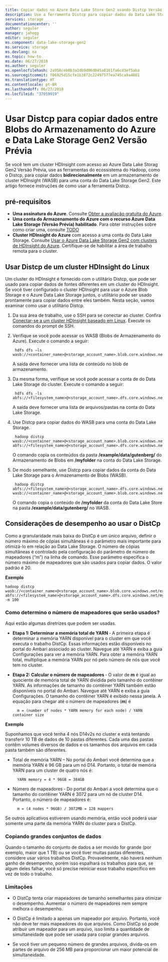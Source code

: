 ```yaml
---
title: Copiar dados no Azure Data Lake Store Gen2 usando Distcp Versão Prévia | Microsoft Docs
description: Use a ferramenta Distcp para copiar dados do Data Lake Storage Gen2 Versão Prévia
services: storage
documentationcenter: ''
author: seguler
manager: jahogg
editor: seguler
ms.component: data-lake-storage-gen2
ms.service: storage
ms.devlang: na
ms.topic: how-to
ms.date: 06/27/2018
ms.author: seguler
ms.openlocfilehash: 2a958ceb0b3a1db9d06d045a8161fa6cd3ef5aba
ms.sourcegitcommit: f06925d15cfe1b3872c22497577ea745ca9a4881
ms.translationtype: HT
ms.contentlocale: pt-BR
ms.lasthandoff: 06/27/2018
ms.locfileid: "37059919"
---
```

# <a name="use-distcp-to-copy-data-between-azure-storage-blobs-and-data-lake-storage-gen2-preview"></a>Usar Distcp para copiar dados entre Blobs do Armazenamento do Azure e Data Lake Storage Gen2 Versão Prévia

Se você tem um cluster HDInsight com acesso ao Azure Data Lake Storag Gen2 Versão Prévia, use as ferramentas do ecossistema do Hadoop, como o Distcp, para copiar dados **bidirecionalmente** em um armazenamento de cluster HDInsight (WASB) para uma conta do Data Lake Storage Gen2. Este artigo fornece instruções de como usar a ferramenta Distcp.

## <a name="prerequisites"></a>pré-requisitos

* **Uma assinatura do Azure**. Consulte [Obter a avaliação gratuita do Azure](https://azure.microsoft.com/pricing/free-trial/).
* **Uma conta do Armazenamento do Azure com o recurso Azure Data Lake Storage (Versão Prévia) habilitado**. Para obter instruções sobre como criar uma, consulte [TODO](quickstart-create-account.md)
* **Cluster HDInsight do Azure** com acesso a uma conta do Data Lake Storage. Consulte [Usar o Azure Data Lake Storage Gen2 com clusters de HDInsight do Azure](use-hdi-cluster.md). Certifique-se de habilitar a área de trabalho remota para o cluster.

## <a name="use-distcp-from-an-hdinsight-linux-cluster"></a>Usar Distcp de um cluster HDInsight do Linux

Um cluster do HDInsight é fornecido com o utilitário Distcp, que pode ser usado para copiar dados de fontes diferentes em um cluster do HDInsight. Se você tiver configurado o cluster HDInsight para usar o Azure Blob Storage e o Azure Data Lake Storage juntos, o utilitário pode ser usado prontamente para copiar dados entre eles também. Nesta seção, vamos examinar como usar o utilitário Distcp.

1. Da sua área de trabalho, use o SSH para se conectar ao cluster. Confira [Conectar-se a um cluster HDInsight baseado em Linux](../../hdinsight/hdinsight-hadoop-linux-use-ssh-unix.md). Execute os comandos do prompt de SSH.

2. Verifique se você pode acessar os WASB (Blobs de Armazenamento do Azure). Execute o comando a seguir:

        hdfs dfs –ls wasb://<container_name>@<storage_account_name>.blob.core.windows.net/

    A saída deve fornecer uma lista de conteúdo no blob de armazenamento.

3. Da mesma forma, verifique se você pode acessar a conta de do Data Lake Storage do cluster. Execute o comando a seguir:

        hdfs dfs -ls abfs://<filesystem_name>@<storage_account_name>.dfs.core.windows.net/

    A saída deve fornecer uma lista de arquivos/pastas na conta do Data Lake Storage.

4. Use Distcp para copiar dados do WASB para uma conta do Data Lake Storage.

        hadoop distcp wasb://<container_name>@<storage_account_name>.blob.core.windows.net/example/data/gutenberg abfs://<filesystem_name>@<storage_account_name>.dfs.core.windows.net/myfolder

    O comando copia os conteúdos da pasta **/example/data/gutenberg/** do Armazenamento de Blobs em **/myfolder** na conta do Data Lake Storage.

5. De modo semelhante, use Distcp para copiar dados da conta do Data Lake Storage para o Armazenamento de Blobs (WASB).

        hadoop distcp abfs://<filesystem_name>@<storage_account_name>.dfs.core.windows.net/myfolder wasb://<container_name>@<storage_account_name>.blob.core.windows.net/example/data/gutenberg

    O comando copia o conteúdo de **/myfolder** da conta do Data Lake Store na pasta **/example/data/gutenberg/** no WASB.

## <a name="performance-considerations-while-using-distcp"></a>Considerações de desempenho ao usar o DistCp

Como a granularidade mais baixa do DistCp é um único arquivo, definir o número máximo de cópias simultâneas é o parâmetro mais importante para otimizá-lo em relação ao Data Lake Storage. O número de cópias simultâneas é controlado pela configuração do parâmetro de número de mapeadores (“m”) na linha de comando. Esse parâmetro especifica o número máximo de mapeadores que são usados para copiar dados. O valor padrão é 20.

**Exemplo**

    hadoop distcp wasb://<container_name>@<storage_account_name>.blob.core.windows.net/example/data/gutenberg abfs://<filesystem_name>@<storage_account_name>.dfs.core.windows.net/myfolder -m 100

### <a name="how-do-i-determine-the-number-of-mappers-to-use"></a>Como determino o número de mapeadores que serão usados?

Aqui estão algumas diretrizes que podem ser usadas.

* **Etapa 1: Determinar a memória total de YARN** ‑ A primeira etapa é determinar a memória YARN disponível para o cluster em que você executa o trabalho DistCp. Essas informações estão disponíveis no portal do Ambari associado ao cluster. Navegue até YARN e exiba a guia Configurações para ver a memória YARN. Para obter a memória YARN total, multiplique a memória YARN por nó pelo número de nós que você tem no cluster.

* **Etapa 2: Calcular o número de mapeadores** ‑ O valor de **m** é igual ao quociente de memória total de YARN dividida pelo tamanho do contêiner YARN. As informações de tamanho do contêiner YARN também estão disponíveis no portal do Ambari. Navegue até YARN e exiba a guia Configurações. O tamanho do contêiner YARN é exibido nessa janela. A equação para chegar até o número de mapeadores (**m**) é

        m = (number of nodes * YARN memory for each node) / YARN container size

**Exemplo**

Suponhamos que você tenha 4 nós D14v2s no cluster e está tentando transferir 10 TB de dados de 10 pastas diferentes. Cada uma das pastas contêm volumes diversos de dados e os tamanhos dos arquivos em cada pasta também são diferentes.

* Total de memória YARN – No portal do Ambari você determina que a memória YARN é 96 GB para um nó D14. Portanto, o total de memória YARN para um cluster de quatro nós é: 

        YARN memory = 4 * 96GB = 384GB

* Número de mapeadores ‑ Do portal do Ambari a você determina que o tamanho do contêiner YARN é 3072 para um nó de cluster D14. Portanto, o número de mapeadores é:

        m = (4 nodes * 96GB) / 3072MB = 128 mappers

Se outros aplicativos estiverem usando memória, então você poderá usar somente uma parte da memória YARN do cluster para o DistCp.

### <a name="copying-large-datasets"></a>Copiando grandes conjuntos de dados

Quando o tamanho do conjunto de dados a ser movido for grande (por exemplo, maior que 1 TB) ou se você tiver muitas pastas diferentes, considere usar vários trabalhos DistCp. Provavelmente, não haverá nenhum ganho de desempenho, porém isso espalhará os trabalhos para que, se algum deles falhar, você só precise reiniciar esse trabalho específico em vez de todo o trabalho.

### <a name="limitations"></a>Limitações

* O DistCp tenta criar mapeadores de tamanho semelhantes para otimizar o desempenho. Aumentar o número de mapeadores nem sempre melhora o desempenho.

* O DistCp é limitado a apenas um mapeador por arquivo. Portanto, você não deve ter mais mapeadores do que arquivos. Como DistCp só pode atribuir um mapeador para um arquivo, isso limita a quantidade de simultaneidade que pode ser usada para copiar grandes arquivos.

* Se você tiver um pequeno número de grandes arquivos, divida-os em partes de arquivo de 256 MB para proporcionar um maior potencial de simultaneidade. 
